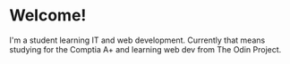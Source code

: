 # Welcome!
I'm a student learning IT and web development. Currently that means studying for the Comptia A+ and learning web dev from The Odin Project.
